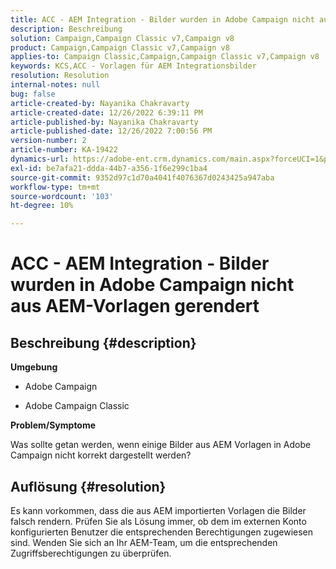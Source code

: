```yaml
---
title: ACC - AEM Integration - Bilder wurden in Adobe Campaign nicht aus AEM-Vorlagen gerendert
description: Beschreibung
solution: Campaign,Campaign Classic v7,Campaign v8
product: Campaign,Campaign Classic v7,Campaign v8
applies-to: Campaign Classic,Campaign,Campaign Classic v7,Campaign v8
keywords: KCS,ACC - Vorlagen für AEM Integrationsbilder
resolution: Resolution
internal-notes: null
bug: false
article-created-by: Nayanika Chakravarty
article-created-date: 12/26/2022 6:39:11 PM
article-published-by: Nayanika Chakravarty
article-published-date: 12/26/2022 7:00:56 PM
version-number: 2
article-number: KA-19422
dynamics-url: https://adobe-ent.crm.dynamics.com/main.aspx?forceUCI=1&pagetype=entityrecord&etn=knowledgearticle&id=80e87c93-4c85-ed11-81ac-6045bd006b4b
exl-id: be7afa21-ddda-44b7-a356-1f6e299c1ba4
source-git-commit: 9352d97c1d70a4041f4076367d0243425a947aba
workflow-type: tm+mt
source-wordcount: '103'
ht-degree: 10%

---
```


# ACC - AEM Integration - Bilder wurden in Adobe Campaign nicht aus AEM-Vorlagen gerendert

## Beschreibung {#description}


<b>Umgebung</b>

- Adobe Campaign

- Adobe Campaign Classic

<b>Problem/Symptome</b>

Was sollte getan werden, wenn einige Bilder aus AEM Vorlagen in Adobe Campaign nicht korrekt dargestellt werden?


## Auflösung {#resolution}


Es kann vorkommen, dass die aus AEM importierten Vorlagen die Bilder falsch rendern. Prüfen Sie als Lösung immer, ob dem im externen Konto konfigurierten Benutzer die entsprechenden Berechtigungen zugewiesen sind. Wenden Sie sich an Ihr AEM-Team, um die entsprechenden Zugriffsberechtigungen zu überprüfen.
